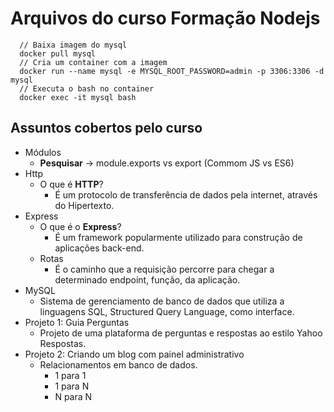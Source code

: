 # Arquivos do curso Formação Nodejs

```docker
  // Baixa imagem do mysql
  docker pull mysql
  // Cria um container com a imagem
  docker run --name mysql -e MYSQL_ROOT_PASSWORD=admin -p 3306:3306 -d mysql
  // Executa o bash no container
  docker exec -it mysql bash
```

## Assuntos cobertos pelo curso

- Módulos
  - **Pesquisar** -> module.exports vs export (Commom JS vs ES6)
- Http
  - O que é **HTTP**?
    - É um protocolo de transferência de dados pela internet, através do Hipertexto.
- Express
  - O que é o **Express**?
    - É um framework popularmente utilizado para construção de aplicações back-end.
  - Rotas
    - É o caminho que a requisição percorre para chegar a determinado endpoint, função, da aplicação.
- MySQL
  - Sistema de gerenciamento de banco de dados que utiliza a linguagens SQL, Structured Query Language, como interface.
- Projeto 1: Guia Perguntas
  - Projeto de uma plataforma de perguntas e respostas ao estilo Yahoo Respostas.
- Projeto 2: Criando um blog com painel administrativo
  - Relacionamentos em banco de dados.
    - 1 para 1
    - 1 para N
    - N para N
